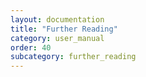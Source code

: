```yaml
---
layout: documentation
title: "Further Reading"
category: user_manual
order: 40
subcategory: further_reading
---
```



